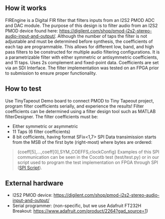 <!---

This file is used to generate your project datasheet. Please fill in the information below and delete any unused
sections.

You can also include images in this folder and reference them in the markdown. Each image must be less than
512 kb in size, and the combined size of all images must be less than 1 MB.
-->

## How it works

FIREngine is a Digital FIR filter that filters inputs from an I2S2 PMOD ADC and DAC module. The purpose of this design is to filter audio from an I2S2 PMOD device found here: https://digilent.com/shop/pmod-i2s2-stereo-audio-input-and-output/. Although the number of taps the filter is not adjustable and must be determined before synthesis, the coefficients of each tap are programmable. This allows for different low, band, and high pass filters to be constructed for multiple audio filtering configurations. It is a parametrizable filter with either symmetric or antisymmetric coefficients, and 11 taps. Uses 2s complement and fixed-point data. Coefficients are set via an SDI Interface.
The filter implementation was tested on an FPGA prior to submission to ensure proper functionality.

## How to test

Use TinyTapeout Demo board to connect PMOD to Tiny Tapeout project, program filter coefficients serially, and experience the results! Filter coefficients can be determined using a filter design tool such as MATLAB filterDesigner. The filter coefficients must be:
- Either symmetric or asymmetric
- 11 Taps (6 filter coefficients)
- 8 bit cofficients, having format SFix<1,7>
SPI Data transimission starts from the MSB of the first byte (right-most) where bytes are ordered:
> {coeff[5],...,coeff[0],SYM_COEFFS,clockConfig}
Examples of this SPI communication can be seen in the Cocotb test (test/test.py) or in our script used to program the test implementation on FPGA through SPI ([SPI Script](https://github.com/amalnicof/tinytapeout_09_cadence/blob/main/scripts/config.py)).

## External hardware

- I2S2 PMOD device: https://digilent.com/shop/pmod-i2s2-stereo-audio-input-and-output/
- Serial programmer: (non-specific, but we use Adafruit FT232H Breakout: https://www.adafruit.com/product/2264?gad_source=1)
